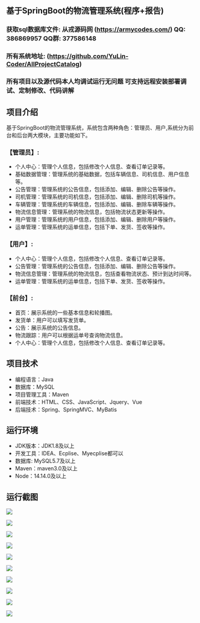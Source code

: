 ## 基于SpringBoot的物流管理系统(程序+报告)

###  获取sql数据库文件: 从戎源码网 (https://armycodes.com/) QQ: 386869957 QQ群: 377586148
###  所有系统地址: (https://github.com/YuLin-Coder/AllProjectCatalog) 
###  所有项目以及源代码本人均调试运行无问题 可支持远程安装部署调试、定制修改、代码讲解

## 项目介绍
基于SpringBoot的物流管理系统，系统包含两种角色：管理员、用户,系统分为前台和后台两大模块，主要功能如下。

### 【管理员】:
- 个人中心：管理个人信息，包括修改个人信息、查看订单记录等。
- 基础数据管理：管理系统的基础数据，包括车辆信息、司机信息、用户信息等。
- 公告管理：管理系统的公告信息，包括添加、编辑、删除公告等操作。
- 司机管理：管理系统的司机信息，包括添加、编辑、删除司机等操作。
- 车辆管理：管理系统的车辆信息，包括添加、编辑、删除车辆等操作。
- 物流信息管理：管理系统的物流信息，包括物流状态更新等操作。
- 用户管理：管理系统的用户信息，包括添加、编辑、删除用户等操作。
- 运单管理：管理系统的运单信息，包括下单、发货、签收等操作。

### 【用户】:
- 个人中心：管理个人信息，包括修改个人信息、查看订单记录等。
- 公告管理：管理系统的公告信息，包括添加、编辑、删除公告等操作。
- 物流信息管理：管理系统的物流信息，包括查看物流状态、预计到达时间等。
- 运单管理：管理系统的运单信息，包括下单、发货、签收等操作。

### 【前台】:
- 首页：展示系统的一些基本信息和轮播图。
- 发货单：用户可以填写发货单。
- 公告：展示系统的公告信息。
- 物流跟踪：用户可以根据运单号查询物流信息。
- 个人中心：管理个人信息，包括修改个人信息、查看订单记录等。

## 项目技术
- 编程语言：Java
- 数据库：MySQL
- 项目管理工具：Maven
- 前端技术：HTML、CSS、JavaScript、Jquery、Vue
- 后端技术：Spring、SpringMVC、MyBatis

## 运行环境
- JDK版本：JDK1.8及以上
- 开发工具：IDEA、Ecplise、Myecplise都可以
- 数据库: MySQL5.7及以上
- Maven：maven3.0及以上
- Node：14.14.0及以上

## 运行截图
![](screenshot/1.png)

![](screenshot/2.png)

![](screenshot/3.png)

![](screenshot/4.png)

![](screenshot/5.png)

![](screenshot/6.png)

![](screenshot/7.png)

![](screenshot/8.png)

![](screenshot/9.png)

![](screenshot/10.png)